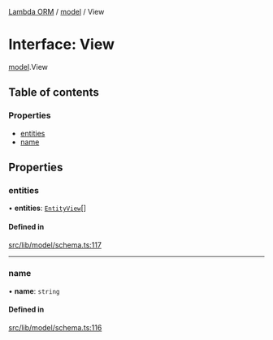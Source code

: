 [Lambda ORM](../README.md) / [model](../modules/model.md) / View

# Interface: View

[model](../modules/model.md).View

## Table of contents

### Properties

- [entities](model.View.md#entities)
- [name](model.View.md#name)

## Properties

### entities

• **entities**: [`EntityView`](model.EntityView.md)[]

#### Defined in

[src/lib/model/schema.ts:117](https://github.com/FlavioLionelRita/lambdaorm/blob/15e828d/src/lib/model/schema.ts#L117)

___

### name

• **name**: `string`

#### Defined in

[src/lib/model/schema.ts:116](https://github.com/FlavioLionelRita/lambdaorm/blob/15e828d/src/lib/model/schema.ts#L116)
